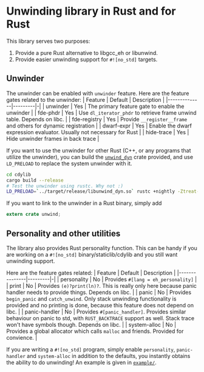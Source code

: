 Unwinding library in Rust and for Rust
======================================

This library serves two purposes:
1. Provide a pure Rust alternative to libgcc_eh or libunwind.
2. Provide easier unwinding support for `#![no_std]` targets.

## Unwinder

The unwinder can be enabled with `unwinder` feature. Here are the feature gates related to
the unwinder:
| Feature      | Default | Description |
|--------------|---------|-|
| unwinder     | Yes     | The primary feature gate to enable the unwinder |
| fde-phdr     | Yes     | Use `dl_iterator_phdr` to retrieve frame unwind table. Depends on libc. |
| fde-registry | Yes     | Provide `__register__frame` and others for dynamic registration |
| dwarf-expr   | Yes     | Enable the dwarf expression evaluator. Usually not necessary for Rust |
| hide-trace   | Yes     | Hide unwinder frames in back trace |

If you want to use the unwinder for other Rust (C++, or any programs that utilize the unwinder), you can build the [`unwind_dyn`](cdylib) crate provided, and use `LD_PRELOAD` to replace the system unwinder with it.
```sh
cd cdylib
cargo build --release
# Test the unwinder using rustc. Why not :)
LD_PRELOAD=`../target/release/libunwind_dyn.so` rustc +nightly -Ztreat-err-as-bug
```

If you want to link to the unwinder in a Rust binary, simply add
```rust
extern crate unwind;
```

## Personality and other utilities

The library also provides Rust personality function. This can be handy if you are working on a `#![no_std]` binary/staticlib/cdylib and you still want unwinding support.

Here are the feature gates related:
| Feature       | Default | Description |
|---------------|---------|-|
| personality   | No      | Provides `#[lang = eh_personality]` |
| print         | No      | Provides `(e)?print(ln)?`. This is really only here because panic handler needs to provide things. Depends on libc. |
| panic         | No      | Provides `begin_panic` and `catch_unwind`. Only stack unwinding functionality is provided and no printing is done, because this feature does not depend on libc. |
| panic-handler | No      | Provides `#[panic_handler]`. Provides similar behaviour on panic to std, with `RUST_BACKTRACE` support as well. Stack trace won't have symbols though. Depends on libc. |
| system-alloc  | No      | Provides a global allocator which calls `malloc` and friends. Provided for convience. |

If you are writing a `#![no_std]` program, simply enable `personality`, `panic-handler` and `system-alloc` in addition to the defaults, you instantly obtains the ability to do unwinding! An example is given in [`example/`](example).

